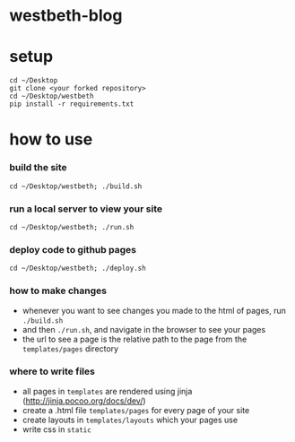 # westbeth-blog

# setup

```
cd ~/Desktop
git clone <your forked repository> 
cd ~/Desktop/westbeth
pip install -r requirements.txt
```

# how to use

### build the site
```cd ~/Desktop/westbeth; ./build.sh```

### run a local server to view your site
```cd ~/Desktop/westbeth; ./run.sh```

### deploy code to github pages
```cd ~/Desktop/westbeth; ./deploy.sh```

### how to make changes
- whenever you want to see changes you made to the html of pages, run `./build.sh`
- and then `./run.sh`, and navigate in the browser to see your pages
- the url to see a page is the relative path to the page from the `templates/pages` directory

### where to write files
- all pages in `templates` are rendered using jinja (http://jinja.pocoo.org/docs/dev/)
- create a .html file `templates/pages` for every page of your site
- create layouts in `templates/layouts` which your pages use 
- write css in `static`
